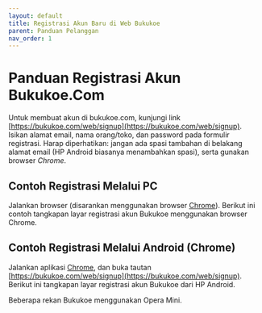 ```yaml
---
layout: default
title: Registrasi Akun Baru di Web Bukukoe
parent: Panduan Pelanggan 
nav_order: 1
---
```

# Panduan Registrasi Akun Bukukoe.Com

Untuk membuat akun di bukukoe.com, kunjungi link [https://bukukoe.com/web/signup](https://bukukoe.com/web/signup). Isikan alamat email, nama orang/toko, dan password pada formulir registrasi. Harap diperhatikan: jangan ada spasi tambahan di belakang alamat email (HP Android biasanya menambahkan spasi), serta gunakan browser *Chrome*.

## Contoh Registrasi Melalui PC

Jalankan browser (disarankan menggunakan browser [Chrome](https://www.google.com/chrome/)). Berikut ini contoh tangkapan layar registrasi akun Bukukoe menggunakan browser Chrome.



## Contoh Registrasi Melalui Android (Chrome)

Jalankan aplikasi [Chrome](https://play.google.com/store/apps/details?id=com.android.chrome&hl=en), dan buka tautan [https://bukukoe.com/web/signup](https://bukukoe.com/web/signup). Berikut ini tangkapan layar registrasi akun Bukukoe dari HP Android.

Beberapa rekan Bukukoe menggunakan Opera Mini.

